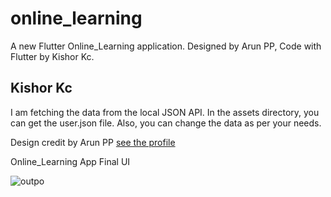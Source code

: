 # online_learning

A new Flutter Online_Learning application. Designed by Arun PP, Code with Flutter by Kishor Kc.

## Kishor Kc

I am fetching the data from the local JSON API. In the assets directory, you can get the user.json file. Also, you can change the data as per your needs.

Design credit by Arun PP [see the profile](
https://dribbble.com/arunvenupp
)

Online_Learning App Final UI

![outpo](https://user-images.githubusercontent.com/73419211/119085277-2a3a0800-ba23-11eb-9e21-43cf12c1aaea.jpg)


